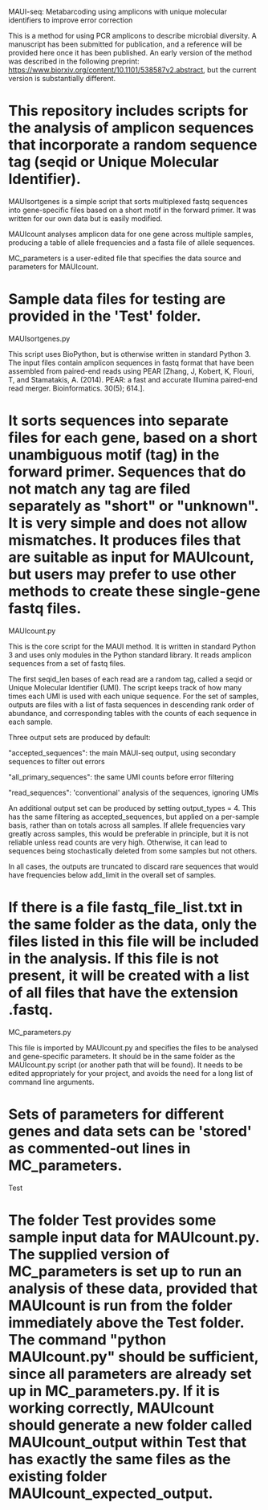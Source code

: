 
MAUI-seq: Metabarcoding using amplicons with unique molecular identifiers to improve error correction

This is a method for using PCR amplicons to describe microbial diversity. A manuscript has been submitted for publication, and a reference will be provided here once it has been published. An early version of the method was described in the following preprint: https://www.biorxiv.org/content/10.1101/538587v2.abstract, but the current version is substantially different.

This repository includes scripts for the analysis of amplicon sequences that incorporate a random sequence tag (seqid or Unique Molecular Identifier).
===

MAUIsortgenes is a simple script that sorts multiplexed fastq sequences into gene-specific files based on a short motif in the forward primer. It was written for our own data but is easily modified.

MAUIcount analyses amplicon data for one gene across multiple samples, producing a table of allele frequencies and a fasta file of allele sequences.

MC_parameters is a user-edited file that specifies the data source and parameters for MAUIcount.

Sample data files for testing are provided in the 'Test' folder.
===

MAUIsortgenes.py 

This script uses BioPython, but is otherwise written in standard Python 3. The input files contain amplicon sequences in fastq format that have been assembled from paired-end reads using PEAR [Zhang, J, Kobert, K, Flouri, T, and Stamatakis, A. (2014). PEAR: a fast and accurate Illumina paired-end read merger. Bioinformatics. 30(5); 614.]. 

It sorts sequences into separate files for each gene, based on a short unambiguous motif (tag) in the forward primer. Sequences that do not match any tag are filed separately as "short" or "unknown". It is very simple and does not allow mismatches. It produces files that are suitable as input for MAUIcount, but users may prefer to use other methods to create these single-gene fastq files.
===

MAUIcount.py

This is the core script for the MAUI method. It is written in standard Python 3 and uses only modules in the Python standard library. It reads amplicon sequences from a set of fastq files.

The first seqid_len bases of each read are a random tag, called a seqid or Unique Molecular Identifier (UMI). The script keeps track of how many times each UMI is used with each unique sequence. For the set of samples, outputs are files with a list of fasta sequences in descending rank order of abundance, and corresponding tables with the counts of each sequence in each sample.

Three output sets are produced by default:

"accepted_sequences": the main MAUI-seq output, using secondary sequences to filter out errors

"all_primary_sequences": the same UMI counts before error filtering

"read_sequences": 'conventional' analysis of the sequences, ignoring UMIs

An additional output set can be produced by setting output_types = 4. This has the same filtering as accepted_sequences, but applied on a per-sample basis, rather than on totals across all samples. If allele frequencies vary greatly across samples, this would be preferable in principle, but it is not reliable unless read counts are very high. Otherwise, it can lead to sequences being stochastically deleted from some samples but not others.

In all cases, the outputs are truncated to discard rare sequences that would have frequencies below add_limit in the overall set of samples. 

If there is a file fastq_file_list.txt in the same folder as the data, only the files listed in this file will be included in the analysis. If this file is not present, it will be created with a list of all files that have the extension .fastq.
===

MC_parameters.py

This file is imported by MAUIcount.py and specifies the files to be analysed and gene-specific parameters. It should be in the same folder as the MAUIcount.py script (or another path that will be found). It needs to be edited appropriately for your project, and avoids the need for a long list of command line arguments.

Sets of parameters for different genes and data sets can be 'stored' as commented-out lines in MC_parameters.
===

Test

The folder Test provides some sample input data for MAUIcount.py. The supplied version of MC_parameters is set up to run an analysis of these data, provided that MAUIcount is run from the folder immediately above the Test folder. The command "python MAUIcount.py" should be sufficient, since all parameters are already set up in MC_parameters.py. If it is working correctly, MAUIcount should generate a new folder called MAUIcount_output within Test that has exactly the same files as the existing folder MAUIcount_expected_output.
===


